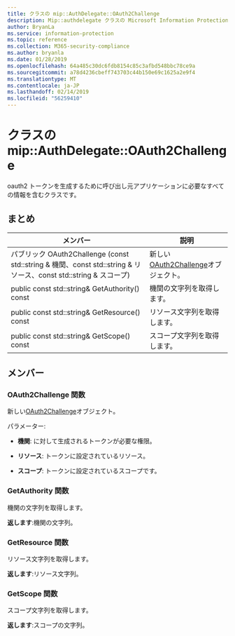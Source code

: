 ```yaml
---
title: クラスの mip::AuthDelegate::OAuth2Challenge
description: Mip::authdelegate クラスの Microsoft Information Protection (MIP) SDK について説明します。
author: BryanLa
ms.service: information-protection
ms.topic: reference
ms.collection: M365-security-compliance
ms.author: bryanla
ms.date: 01/28/2019
ms.openlocfilehash: 64a485c30dc6fdb8154c85c3afbd548bbc78ce9a
ms.sourcegitcommit: a78d4236cbeff743703c44b150e69c1625a2e9f4
ms.translationtype: MT
ms.contentlocale: ja-JP
ms.lasthandoff: 02/14/2019
ms.locfileid: "56259410"
---
```

# <a name="class-mipauthdelegateoauth2challenge"></a>クラスの mip::AuthDelegate::OAuth2Challenge 
oauth2 トークンを生成するために呼び出し元アプリケーションに必要なすべての情報を含むクラスです。
  
## <a name="summary"></a>まとめ
 メンバー                        | 説明                                
--------------------------------|---------------------------------------------
パブリック OAuth2Challenge (const std::string & 機関、const std::string & リソース、const std::string & スコープ)  |  新しい[OAuth2Challenge](class_mip_authdelegate_oauth2challenge.md)オブジェクト。
public const std::string& GetAuthority() const  |  機関の文字列を取得します。
public const std::string& GetResource() const  |  リソース文字列を取得します。
public const std::string& GetScope() const  |  スコープ文字列を取得します。
  
## <a name="members"></a>メンバー
  
### <a name="oauth2challenge-function"></a>OAuth2Challenge 関数
新しい[OAuth2Challenge](class_mip_authdelegate_oauth2challenge.md)オブジェクト。

パラメーター:  
* **機関**: に対して生成されるトークンが必要な権限。 


* **リソース**: トークンに設定されているリソース。 


* **スコープ**: トークンに設定されているスコープです。


  
### <a name="getauthority-function"></a>GetAuthority 関数
機関の文字列を取得します。

  
**返します**:機関の文字列。
  
### <a name="getresource-function"></a>GetResource 関数
リソース文字列を取得します。

  
**返します**:リソース文字列。
  
### <a name="getscope-function"></a>GetScope 関数
スコープ文字列を取得します。

  
**返します**:スコープの文字列。
